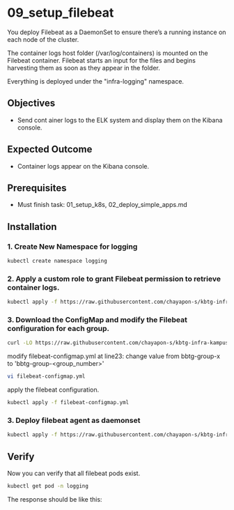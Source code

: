 # 09_setup_filebeat
You deploy Filebeat as a DaemonSet to ensure there’s a running instance on each node of the cluster.

The container logs host folder (/var/log/containers) is mounted on the Filebeat container. Filebeat starts an input for the files and begins harvesting them as soon as they appear in the folder.

Everything is deployed under the "infra-logging" namespace.
<!-- -- -- -- -- -- -- -- -- -- -- -- -- -- -- -- -- -- -- -- -- -- -- -->


## Objectives
- Send cont
ainer logs to the ELK system and display them on the Kibana console.

## Expected Outcome
- Container logs appear on the Kibana console.


## Prerequisites
- Must finish task: 01_setup_k8s, 02_deploy_simple_apps.md


## Installation
### 1. Create New Namespace for logging 
```sh
kubectl create namespace logging
```

### 2. Apply a custom role to grant Filebeat permission to retrieve container logs.
```sh
kubectl apply -f https://raw.githubusercontent.com/chayapon-s/kbtg-infra-kampus-bootcamp2024/main/instruction_day2/yaml/filebeat-role.yml
```

### 3. Download the ConfigMap and modify the Filebeat configuration for each group.
```sh
curl -LO https://raw.githubusercontent.com/chayapon-s/kbtg-infra-kampus-bootcamp2024/main/instruction_day2/yaml/filebeat-configmap.yml
```

modify filebeat-configmap.yml at line23: change value from bbtg-group-x to 'bbtg-group-<group_number>'
```sh
vi filebeat-configmap.yml
```

apply the filebeat configuration.
```sh
kubectl apply -f filebeat-configmap.yml
```

### 3. Deploy filebeat agent as daemonset
```sh
kubectl apply -f https://raw.githubusercontent.com/chayapon-s/kbtg-infra-kampus-bootcamp2024/main/instruction_day2/yaml/filebeat-daemonset.yml
```

## Verify
Now you can verify that all filebeat pods exist.
```sh
kubectl get pod -n logging
```

The response should be like this:
```sh

```